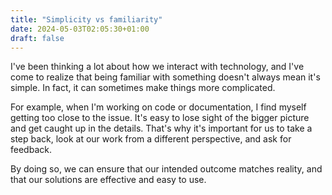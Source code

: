 ```yaml
---
title: "Simplicity vs familiarity"
date: 2024-05-03T02:05:30+01:00
draft: false
---
```


I've been thinking a lot about how we interact with technology, and I've come to realize that being familiar with something doesn't always mean it's simple. In fact, it can sometimes make things more complicated.

For example, when I'm working on code or documentation, I find myself getting too close to the issue. It's easy to lose sight of the bigger picture and get caught up in the details. That's why it's important for us to take a step back, look at our work from a different perspective, and ask for feedback.

By doing so, we can ensure that our intended outcome matches reality, and that our solutions are effective and easy to use.